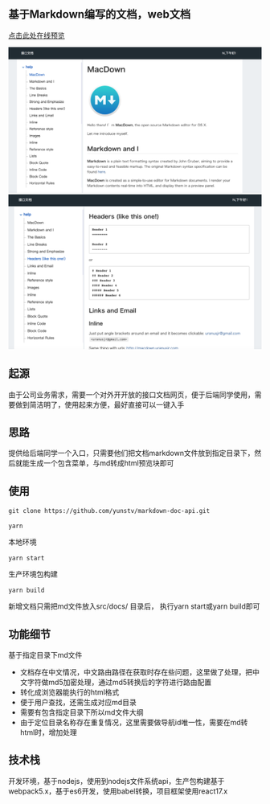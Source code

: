 ## 基于Markdown编写的文档，web文档

[点击此处在线预览](https://yunstv.github.io/markdown-doc-api/)

![Alt Image Text](public/demo.png)
![Alt Image Text](public/demo2.png)


## 起源
由于公司业务需求，需要一个对外开开放的接口文档网页，便于后端同学使用，需要做到简洁明了，使用起来方便，最好直接可以一键入手

## 思路
提供给后端同学一个入口，只需要他们把文档markdown文件放到指定目录下，然后就能生成一个包含菜单，与md转成html预览块即可

## 使用

```
git clone https://github.com/yunstv/markdown-doc-api.git
```

```
yarn
``` 

本地环境
```
yarn start
``` 

生产环境包构建
```
yarn build
```

新增文档只需把md文件放入src/docs/ 目录后，
执行yarn start或yarn build即可

## 功能细节
基于指定目录下md文件
- 文档存在中文情况，中文路由路径在获取时存在些问题，这里做了处理，把中文字符做md5加密处理，通过md5转换后的字符进行路由配置
- 转化成浏览器能执行的html格式
- 便于用户查找，还需生成对应md目录
- 需要有包含指定目录下所以md文件大纲
- 由于定位目录名称存在重复情况，这里需要做导航id唯一性，需要在md转html时，增加处理

## 技术栈
开发环境，基于nodejs，使用到nodejs文件系统api，生产包构建基于webpack5.x，基于es6开发，使用babel转换，项目框架使用react17.x
